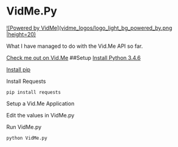 # VidMe.Py
[![Powered by VidMe](vidme_logos/logo_light_bg_powered_by.png |height=20)](https://vid.me/TheLazyHatGuy)

What I have managed to do with the Vid.Me API so far.

[Check me out on Vid.Me](https://vid.me/TheLazyHatGuy)
##Setup
[Install Python 3.4.6](https://www.python.org/downloads/release/python-346/)

[Install pip](https://pip.pypa.io/en/stable/installing/)

Install Requests
```
pip install requests
```

Setup a Vid.Me Application

Edit the values in VidMe.py

Run VidMe.py
```
python VidMe.py
```
